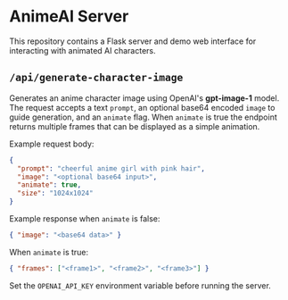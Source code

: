 # AnimeAI Server

This repository contains a Flask server and demo web interface for interacting with animated AI characters.

## `/api/generate-character-image`
Generates an anime character image using OpenAI's **gpt-image-1** model. The request accepts a text `prompt`, an optional base64 encoded `image` to guide generation, and an `animate` flag. When `animate` is true the endpoint returns multiple frames that can be displayed as a simple animation.

Example request body:
```json
{
  "prompt": "cheerful anime girl with pink hair",
  "image": "<optional base64 input>",
  "animate": true,
  "size": "1024x1024"
}
```

Example response when `animate` is false:
```json
{ "image": "<base64 data>" }
```
When `animate` is true:
```json
{ "frames": ["<frame1>", "<frame2>", "<frame3>"] }
```

Set the `OPENAI_API_KEY` environment variable before running the server.
